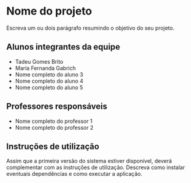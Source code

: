 # Nome do projeto

Escreva um ou dois parágrafo resumindo o objetivo do seu projeto.

## Alunos integrantes da equipe

* Tadeu Gomes Brito
* Maria Fernanda Gabrich
* Nome completo do aluno 3
* Nome completo do aluno 4
* Nome completo do aluno 5

## Professores responsáveis

* Nome completo do professor 1
* Nome completo do professor 2

## Instruções de utilização

Assim que a primeira versão do sistema estiver disponível, deverá complementar com as instruções de utilização. Descreva como instalar eventuais dependências e como executar a aplicação.
